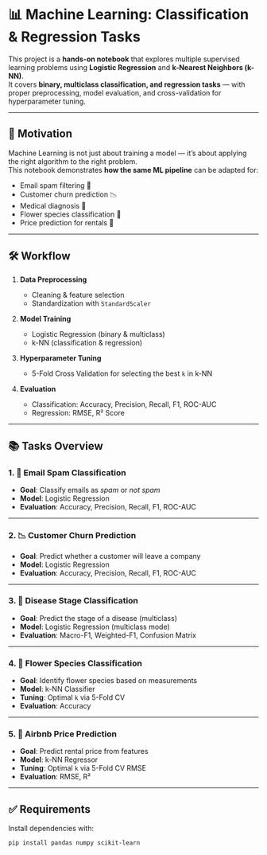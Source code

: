# 📊 Machine Learning: Classification & Regression Tasks  

This project is a **hands-on notebook** that explores multiple supervised learning problems using **Logistic Regression** and **k-Nearest Neighbors (k-NN)**.  
It covers **binary, multiclass classification, and regression tasks** — with proper preprocessing, model evaluation, and cross-validation for hyperparameter tuning.  

---

## 🎯 Motivation  
Machine Learning is not just about training a model — it’s about applying the right algorithm to the right problem.  
This notebook demonstrates **how the same ML pipeline** can be adapted for:  
- Email spam filtering 📨  
- Customer churn prediction 📉  
- Medical diagnosis 🏥  
- Flower species classification 🌸  
- Price prediction for rentals 🏡  

---

## 🛠 Workflow  

1. **Data Preprocessing**  
   - Cleaning & feature selection  
   - Standardization with `StandardScaler`  

2. **Model Training**  
   - Logistic Regression (binary & multiclass)  
   - k-NN (classification & regression)  

3. **Hyperparameter Tuning**  
   - 5-Fold Cross Validation for selecting the best `k` in k-NN  

4. **Evaluation**  
   - Classification: Accuracy, Precision, Recall, F1, ROC-AUC  
   - Regression: RMSE, R² Score  

---

## 📚 Tasks Overview  

### 1. 📧 Email Spam Classification  
- **Goal**: Classify emails as *spam* or *not spam*  
- **Model**: Logistic Regression  
- **Evaluation**: Accuracy, Precision, Recall, F1, ROC-AUC  

---

### 2. 📉 Customer Churn Prediction  
- **Goal**: Predict whether a customer will leave a company  
- **Model**: Logistic Regression  
- **Evaluation**: Accuracy, Precision, Recall, F1, ROC-AUC  

---

### 3. 🏥 Disease Stage Classification  
- **Goal**: Predict the stage of a disease (multiclass)  
- **Model**: Logistic Regression (multiclass mode)  
- **Evaluation**: Macro-F1, Weighted-F1, Confusion Matrix  

---

### 4. 🌸 Flower Species Classification  
- **Goal**: Identify flower species based on measurements  
- **Model**: k-NN Classifier  
- **Tuning**: Optimal `k` via 5-Fold CV  
- **Evaluation**: Accuracy  

---

### 5. 🏡 Airbnb Price Prediction  
- **Goal**: Predict rental price from features  
- **Model**: k-NN Regressor  
- **Tuning**: Optimal `k` via 5-Fold CV RMSE  
- **Evaluation**: RMSE, R²  

---

## ✅ Requirements  

Install dependencies with:  

```bash
pip install pandas numpy scikit-learn